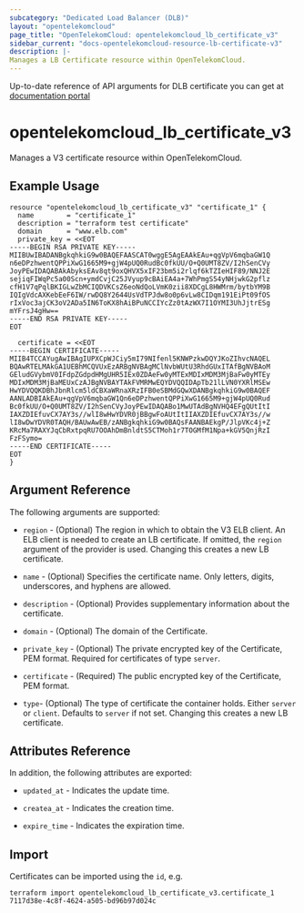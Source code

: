 ```yaml
---
subcategory: "Dedicated Load Balancer (DLB)"
layout: "opentelekomcloud"
page_title: "OpenTelekomCloud: opentelekomcloud_lb_certificate_v3"
sidebar_current: "docs-opentelekomcloud-resource-lb-certificate-v3"
description: |-
Manages a LB Certificate resource within OpenTelekomCloud.
---
```


Up-to-date reference of API arguments for DLB certificate you can get at
[documentation portal](https://docs.otc.t-systems.com/elastic-load-balancing/api-ref/apis_v3/certificate)

# opentelekomcloud_lb_certificate_v3

Manages a V3 certificate resource within OpenTelekomCloud.

## Example Usage

```hcl
resource "opentelekomcloud_lb_certificate_v3" "certificate_1" {
  name        = "certificate_1"
  description = "terraform test certificate"
  domain      = "www.elb.com"
  private_key = <<EOT
-----BEGIN RSA PRIVATE KEY-----
MIIBUwIBADANBgkqhkiG9w0BAQEFAASCAT0wggE5AgEAAkEAu+qgVpV6mqbaGW1Q
n6eDPzhwentQPPiXwG1665M9+gjW4pUQ0RudBc0fkUU/O+Q0UMT8ZV/I2hSenCVy
JoyPEwIDAQABAkAbyksEAv8qt9oxQHVX5xIF23bm5i2rlqf6kTZIeHIF89/NNJ2E
sejiqFIWqPc5a00Scn+ymdCvjC25JVyup9cBAiEA4a+7WhPmgS54yNHjwkG2pflz
cfH1V7qPqlBKIGLwZbMCIQDVKCsZ6eoNdQoLVmK0zii8XDCgL8HWMrm/bytbYM9B
IQIgVdcAXKebEeF6IW/rwDQ8Y2644UsVdTPJdw8o0p6vLw8CIDqm191EiPt09fOS
rIxVoc3ajCK3oV2ADa5IN6ToKX8hAiBPuNCCIYcZz0tAzWX7I1OYMI3UhJjtrESg
mYFrsJ4gHw==
-----END RSA PRIVATE KEY-----
EOT

  certificate = <<EOT
-----BEGIN CERTIFICATE-----
MIIB4TCCAYugAwIBAgIUPXCpWJCiy5mI79NIfenl5KNWPzkwDQYJKoZIhvcNAQEL
BQAwRTELMAkGA1UEBhMCQVUxEzARBgNVBAgMClNvbWUtU3RhdGUxITAfBgNVBAoM
GEludGVybmV0IFdpZGdpdHMgUHR5IEx0ZDAeFw0yMTExMDIxMDM3MjBaFw0yMTEy
MDIxMDM3MjBaMEUxCzAJBgNVBAYTAkFVMRMwEQYDVQQIDApTb21lLVN0YXRlMSEw
HwYDVQQKDBhJbnRlcm5ldCBXaWRnaXRzIFB0eSBMdGQwXDANBgkqhkiG9w0BAQEF
AANLADBIAkEAu+qgVpV6mqbaGW1Qn6eDPzhwentQPPiXwG1665M9+gjW4pUQ0Rud
Bc0fkUU/O+Q0UMT8ZV/I2hSenCVyJoyPEwIDAQABo1MwUTAdBgNVHQ4EFgQUtItI
IAXZDIEfuvCX7AY3s//wlI8wHwYDVR0jBBgwFoAUtItIIAXZDIEfuvCX7AY3s//w
lI8wDwYDVR0TAQH/BAUwAwEB/zANBgkqhkiG9w0BAQsFAANBAEkgP/JlpVKc4j+Z
KRcMa7RAXYJqCbRxtpqRU7OOAhDmBnldtS5CTMoh1r7TOGMfM1Npa+kGV5QnjRzI
FzFSymo=
-----END CERTIFICATE-----
EOT
}
```

## Argument Reference

The following arguments are supported:

* `region` - (Optional) The region in which to obtain the V3 ELB client.
  An ELB client is needed to create an LB certificate. If omitted, the
  `region` argument of the provider is used. Changing this creates a new
  LB certificate.

* `name` - (Optional) Specifies the certificate name. Only letters,
  digits, underscores, and hyphens are allowed.

* `description` - (Optional) Provides supplementary information about the certificate.

* `domain` - (Optional) The domain of the Certificate.

* `private_key` - (Optional) The private encrypted key of the Certificate, PEM format.
  Required for certificates of type `server`.

* `certificate` - (Required) The public encrypted key of the Certificate, PEM format.

* `type`- (Optional) The type of certificate the container holds. Either `server` or `client`.
  Defaults to `server` if not set. Changing this creates a new LB certificate.

## Attributes Reference

In addition, the following attributes are exported:

* `updated_at` - Indicates the update time.

* `createa_at` - Indicates the creation time.

* `expire_time` - Indicates the expiration time.

## Import

Certificates can be imported using the `id`, e.g.

```shell
terraform import opentelekomcloud_lb_certificate_v3.certificate_1 7117d38e-4c8f-4624-a505-bd96b97d024c
```
